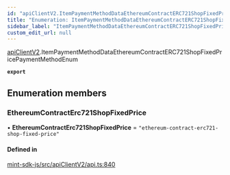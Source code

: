```yaml
---
id: "apiClientV2.ItemPaymentMethodDataEthereumContractERC721ShopFixedPricePaymentMethodEnum"
title: "Enumeration: ItemPaymentMethodDataEthereumContractERC721ShopFixedPricePaymentMethodEnum"
sidebar_label: "ItemPaymentMethodDataEthereumContractERC721ShopFixedPricePaymentMethodEnum"
custom_edit_url: null
---
```


[apiClientV2](../modules/apiClientV2).ItemPaymentMethodDataEthereumContractERC721ShopFixedPricePaymentMethodEnum

**`export`**

## Enumeration members

### EthereumContractErc721ShopFixedPrice

• **EthereumContractErc721ShopFixedPrice** = `"ethereum-contract-erc721-shop-fixed-price"`

#### Defined in

[mint-sdk-js/src/apiClientV2/api.ts:840](https://github.com/KyuzanInc/mint-sdk-js/blob/d2ac52e/src/apiClientV2/api.ts#L840)
